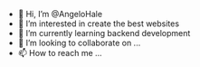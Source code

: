 - 👋 Hi, I’m @AngeloHale
- 👀 I’m interested in create the best websites 
- 🌱 I’m currently learning backend development 
- 💞️ I’m looking to collaborate on ...
- 📫 How to reach me ...

<!---
AngeloHale/AngeloHale is a ✨ special ✨ repository because its `README.md` (this file) appears on your GitHub profile.
You can click the Preview link to take a look at your changes.
--->
